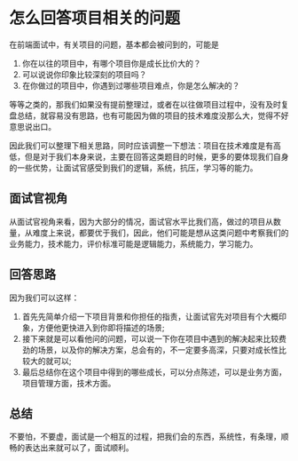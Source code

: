 # 怎么回答项目相关的问题

在前端面试中，有关项目的问题，基本都会被问到的，可能是

1. 你在以往的项目中，有哪个项目你是成长比价大的？
2. 可以说说你印象比较深刻的项目吗？
3. 在你做过的项目中，你遇到过哪些项目难点，你是怎么解决的？

等等之类的，那我们如果没有提前整理过，或者在以往做项目过程中，没有及时复盘总结，就容易没有思路，也有可能因为做的项目的技术难度没那么大，觉得不好意思说出口。

因此我们可以整理下相关思路，同时应该调整一下想法：项目在技术难度是有高低，但是对于我们本身来说，主要在回答这类题目的时候，更多的要体现我们自身的一些优势，让面试官感受到我们的逻辑，系统，抗压，学习等的能力。

## 面试官视角

从面试官视角来看，因为大部分的情况，面试官水平比我们高，做过的项目从数量，从难度上来说，都要优于我们，因此，他们可能是想从这类问题中考察我们的业务能力，技术能力，评价标准可能是逻辑能力，系统能力，学习能力。

## 回答思路

因为我们可以这样：

1. 首先先简单介绍一下项目背景和你担任的指责，让面试官先对项目有个大概印象，方便他更快进入到你即将描述的场景;
2. 接下来就是可以看他问的问题，可以说一下你在项目中遇到的解决起来比较费劲的场景，以及你的解决方案，总会有的，不一定要多高深，只要对成长性比较大的就可以;
3. 最后总结你在这个项目中得到的哪些成长，可以分点陈述，可以是业务方面，项目管理方面，技术方面。

## 总结

不要怕，不要虚，面试是一个相互的过程，把我们会的东西，系统性，有条理，顺畅的表达出来就可以了，面试顺利。
